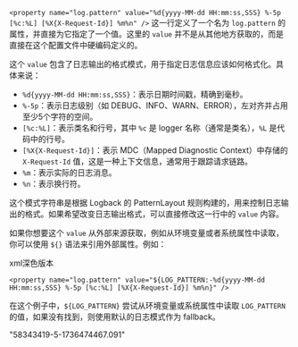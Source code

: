 `<property name="log.pattern" value="%d{yyyy-MM-dd HH:mm:ss,SSS} %-5p [%c:%L] [%X{X-Request-Id}] %m%n" />` 
这一行定义了一个名为 `log.pattern` 的属性，并直接为它指定了一个值。这里的 `value` 并不是从其他地方获取的，而是直接在这个配置文件中硬编码定义的。

这个 `value` 包含了日志输出的格式模式，用于指定日志信息应该如何格式化。具体来说：

- `%d{yyyy-MM-dd HH:mm:ss,SSS}`：表示日期时间戳，精确到毫秒。
- `%-5p`：表示日志级别（如 DEBUG、INFO、WARN、ERROR），左对齐并占用至少5个字符的空间。
- `[%c:%L]`：表示类名和行号，其中 `%c` 是 logger 名称（通常是类名），`%L` 是代码中的行号。
- `[%X{X-Request-Id}]`：表示 MDC（Mapped Diagnostic Context）中存储的 `X-Request-Id` 值，这是一种上下文信息，通常用于跟踪请求链路。
- `%m`：表示实际的日志消息。
- `%n`：表示换行符。

这个模式字符串是根据 Logback 的 PatternLayout 规则构建的，用来控制日志输出的格式。如果希望改变日志输出格式，可以直接修改这一行中的 `value` 内容。

如果你想要这个 `value` 从外部来源获取，例如从环境变量或者系统属性中读取，你可以使用 `${}` 语法来引用外部属性。例如：

xml深色版本

```
<property name="log.pattern" value="${LOG_PATTERN:-%d{yyyy-MM-dd HH:mm:ss,SSS} %-5p [%c:%L] [%X{X-Request-Id}] %m%n}" />
```

在这个例子中，`${LOG_PATTERN}` 尝试从环境变量或系统属性中读取 `LOG_PATTERN` 的值，如果没有找到，则使用默认的日志模式作为 fallback。


"58343419-5-1736474467.091"